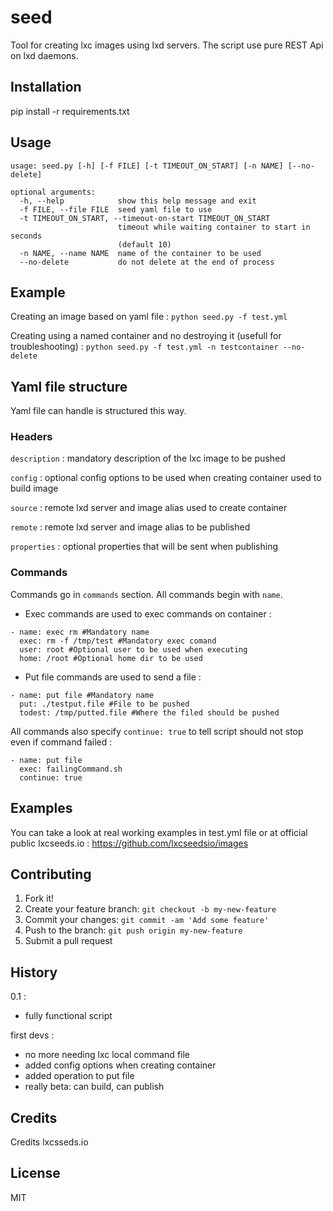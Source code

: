 # seed

Tool for creating lxc images using lxd servers. The script use pure REST Api on lxd daemons.

## Installation

pip install -r requirements.txt

## Usage

```
usage: seed.py [-h] [-f FILE] [-t TIMEOUT_ON_START] [-n NAME] [--no-delete]

optional arguments:
  -h, --help            show this help message and exit
  -f FILE, --file FILE  seed yaml file to use
  -t TIMEOUT_ON_START, --timeout-on-start TIMEOUT_ON_START
                        timeout while waiting container to start in seconds
                        (default 10)
  -n NAME, --name NAME  name of the container to be used
  --no-delete           do not delete at the end of process
```

## Example

Creating an image based on yaml file :
``python seed.py -f test.yml``

Creating using a named container and no destroying it (usefull for troubleshooting) :
``python seed.py -f test.yml -n testcontainer --no-delete``


## Yaml file structure

Yaml file can handle is structured this way.

### Headers

``description`` : mandatory description of the lxc image to be pushed

``config`` : optional config options to be used when creating container used to build image

``source`` : remote lxd server and  image alias used to create container

``remote`` : remote lxd server and image alias to be published

``properties`` : optional properties that will be sent when publishing

### Commands

Commands go in ``commands`` section. All commands begin with ``name``.

- Exec commands are used to exec  commands on container :

```
- name: exec rm #Mandatory name
  exec: rm -f /tmp/test #Mandatory exec comand
  user: root #Optional user to be used when executing
  home: /root #Optional home dir to be used
```

- Put file commands are used to send a file :

```
- name: put file #Mandatory name
  put: ./testput.file #File to be pushed
  todest: /tmp/putted.file #Where the filed should be pushed
```

All commands also specify ``continue: true`` to tell script should not stop even if command failed :
```
- name: put file
  exec: failingCommand.sh
  continue: true
```

## Examples
You can take a look at real working examples in test.yml file or at official public lxcseeds.io : https://github.com/lxcseedsio/images

## Contributing

1. Fork it!
2. Create your feature branch: `git checkout -b my-new-feature`
3. Commit your changes: `git commit -am 'Add some feature'`
4. Push to the branch: `git push origin my-new-feature`
5. Submit a pull request

## History
0.1 :
- fully functional script

first devs :
- no more needing lxc local command file
- added config options when creating container
- added operation to put file
- really beta: can build, can publish

## Credits

Credits lxcsseds.io

## License

MIT
